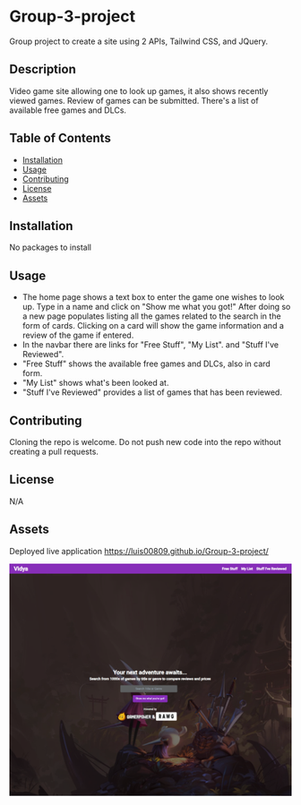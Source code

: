 # Group-3-project
Group project to create a site using 2 APIs, Tailwind CSS, and JQuery.


## Description
Video game site allowing one to look up games, it also shows recently viewed games.
Review of games can be submitted.
There's a list of available free games and DLCs.


## Table of Contents
- [Installation](#installation)
- [Usage](#usage)
- [Contributing](#contributing)
- [License](#license)
- [Assets](#assets)


## Installation
No packages to install

## Usage
- The home page shows a text box to enter the game one wishes to look up. Type in a name and click on "Show me what you got!" After doing so a new page populates listing all the games related to the search in the form of cards. Clicking on a card will show the game information and a review of the game if entered.
- In the navbar there are links for "Free Stuff", "My List". and "Stuff I've Reviewed".
- "Free Stuff" shows the available free games and DLCs, also in card form.
- "My List" shows what's been looked at.
- "Stuff I've Reviewed" provides a list of games that has been reviewed.


## Contributing
Cloning the repo is welcome. Do not push new code into the repo without creating a pull requests.


## License
N/A


## Assets
Deployed live application https://luis00809.github.io/Group-3-project/

![Screenshot of website](<images/Screenshot 2023-08-01 191417.png>)
